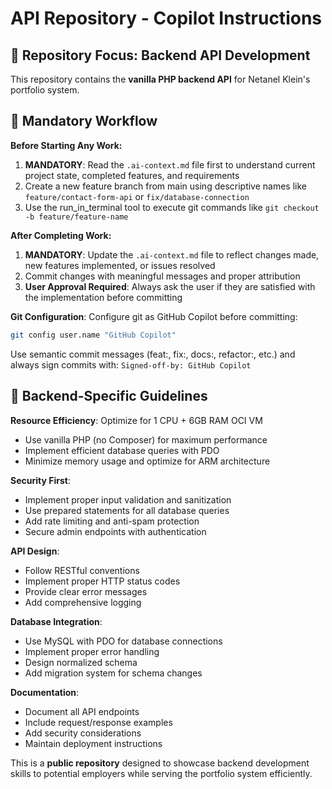 # API Repository - Copilot Instructions

## 🔌 Repository Focus: Backend API Development

This repository contains the **vanilla PHP backend API** for Netanel Klein's portfolio system.

## 🤖 Mandatory Workflow

**Before Starting Any Work:**
1. **MANDATORY**: Read the `.ai-context.md` file first to understand current project state, completed features, and requirements
2. Create a new feature branch from main using descriptive names like `feature/contact-form-api` or `fix/database-connection`
3. Use the run_in_terminal tool to execute git commands like `git checkout -b feature/feature-name`

**After Completing Work:**
1. **MANDATORY**: Update the `.ai-context.md` file to reflect changes made, new features implemented, or issues resolved
2. Commit changes with meaningful messages and proper attribution
3. **User Approval Required**: Always ask the user if they are satisfied with the implementation before committing

**Git Configuration**: Configure git as GitHub Copilot before committing:
```bash
git config user.name "GitHub Copilot"
```
Use semantic commit messages (feat:, fix:, docs:, refactor:, etc.) and always sign commits with:
`Signed-off-by: GitHub Copilot`

## 🎯 Backend-Specific Guidelines

**Resource Efficiency**: Optimize for 1 CPU + 6GB RAM OCI VM
- Use vanilla PHP (no Composer) for maximum performance
- Implement efficient database queries with PDO
- Minimize memory usage and optimize for ARM architecture

**Security First**: 
- Implement proper input validation and sanitization
- Use prepared statements for all database queries
- Add rate limiting and anti-spam protection
- Secure admin endpoints with authentication

**API Design**:
- Follow RESTful conventions
- Implement proper HTTP status codes
- Provide clear error messages
- Add comprehensive logging

**Database Integration**:
- Use MySQL with PDO for database connections
- Implement proper error handling
- Design normalized schema
- Add migration system for schema changes

**Documentation**:
- Document all API endpoints
- Include request/response examples
- Add security considerations
- Maintain deployment instructions

This is a **public repository** designed to showcase backend development skills to potential employers while serving the portfolio system efficiently.
